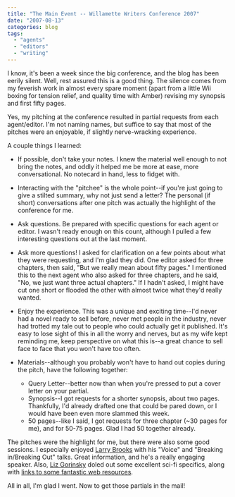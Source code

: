 ```yaml
---
title: "The Main Event -- Willamette Writers Conference 2007"
date: "2007-08-13"
categories: blog
tags:
  - "agents"
  - "editors"
  - "writing"
---
```


I know, it's been a week since the big conference, and the blog has been eerily silent. Well, rest assured this is a good thing. The silence comes from my feverish work in almost every spare moment (apart from a little Wii boxing for tension relief, and quality time with Amber) revising my synopsis and first fifty pages.

Yes, my pitching at the conference resulted in partial requests from each agent/editor. I'm not naming names, but suffice to say that most of the pitches were an enjoyable, if slightly nerve-wracking experience.

A couple things I learned:

- If possible, don't take your notes. I knew the material well enough to not bring the notes, and oddly it helped me be more at ease, more conversational. No notecard in hand, less to fidget with.
- Interacting with the "pitchee" is the whole point--if you're just going to give a stilted summary, why not just send a letter? The personal (if short) conversations after one pitch was actually the highlight of the conference for me.
- Ask questions. Be prepared with specific questions for each agent or editor. I wasn't ready enough on this count, although I pulled a few interesting questions out at the last moment.
  
- Ask more questions! I asked for clarification on a few points about what they were requesting, and I'm glad they did. One editor asked for three chapters, then said, "But we really mean about fifty pages." I mentioned this to the next agent who also asked for three chapters, and he said, "No, we just want three actual chapters." If I hadn't asked, I might have cut one short or flooded the other with almost twice what they'd really wanted.
- Enjoy the experience. This was a unique and exciting time--I'd never had a novel ready to sell before, never met people in the industry, never had trotted my tale out to people who could actually get it published. It's easy to lose sight of this in all the worry and nerves, but as my wife kept reminding me, keep perspective on what this is--a great chance to sell face to face that you won't have too often.
- Materials--although you probably won't have to hand out copies during the pitch, have the following together:
    - Query Letter--better now than when you're pressed to put a cover letter on your partial.
    - Synopsis--I got requests for a shorter synopsis, about two pages. Thankfully, I'd already drafted one that could be pared down, or I would have been even more slammed this week.
    - 50 pages--like I said, I got requests for three chapter (~30 pages for me), and for 50-75 pages. Glad I had 50 together already.
      

The pitches were the highlight for me, but there were also some good sessions. I especially enjoyed [Larry Brooks](http://www.storyfix.com/) with his "Voice" and "Breaking in/Breaking Out" talks. Great information, and he's a really engaging speaker. Also, [Liz Gorinsky](http://lizgorinsky.freehostia.com/) doled out some excellent sci-fi specifics, along with [links to some fantastic web resources](http://lgpublic.pbwiki.com/WillametteWriters07).

All in all, I'm glad I went. Now to get those partials in the mail!
